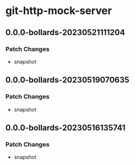 # git-http-mock-server

## 0.0.0-bollards-20230521111204

### Patch Changes

- snapshot

## 0.0.0-bollards-20230519070635

### Patch Changes

- snapshot

## 0.0.0-bollards-20230516135741

### Patch Changes

- snapshot
